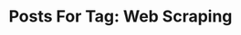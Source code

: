 ---
layout: tag
title: "Posts For Tag: Web Scraping"
tag: Web Scraping
robots: noindex
sitemap: false
---